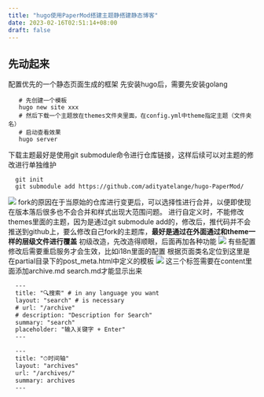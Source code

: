 ```yaml
---
title: "hugo使用PaperMod搭建主题静搭建静态博客"
date: 2023-02-16T02:51:14+08:00
draft: false
---
```


## 先动起来
配置优先的一个静态页面生成的框架
先安装hugo后，需要先安装golang
``` shell
   # 先创建一个模板
   hugo new site xxx
   # 然后下载一个主题放在themes文件夹里面，在config.yml中theme指定主题（文件夹名）
   # 启动查看效果
   hugo server
```
下载主题最好是使用git submodule命令进行仓库链接，这样后续可以对主题的修改进行单独维护
``` shell
  git init
  git submodule add https://github.com/adityatelange/hugo-PaperMod/
```
![](https://image.jysgdyc.top:443/blog-images/2023/02/16/20230216024613.png)
fork的原因在于当原始的仓库进行变更后，可以选择性进行合并，以便即使现在版本落后很多也不会合并和样式出现大范围问题。
进行自定义时，不能修改themes里面的主题，因为是通过git submodule add的，修改后，推代码并不会推送到github上，要么修改自己fork的主题库，**最好是通过在外面通过和theme一样的层级文件进行覆盖**
初级改造，先改造得顺眼，后面再加各种功能
![](https://image.jysgdyc.top:443/blog-images/2023/02/16/20230216025423.png)
有些配置修改后需要重启服务才会生效，比如i18n里面的配置
根据页面类名定位到这里是在partial目录下的post_meta.html中定义的模板
![](https://image.jysgdyc.top:443/blog-images/2023/02/16/20230216025450.png)
这三个标签需要在content里面添加archive.md search.md才能显示出来
``` serach.md
  ---
  title: "🔍搜索" # in any language you want
  layout: "search" # is necessary
  # url: "/archive"
  # description: "Description for Search"
  summary: "search"
  placeholder: "输入关键字 + Enter"
  ---
```

``` archive.md
  ---
  title: "⏱时间轴"
  layout: "archives"
  url: "/archives/"
  summary: archives
  ---
```

